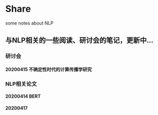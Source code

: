 # Share
some notes about NLP
## 与NLP相关的一些阅读、研讨会的笔记，更新中...  
### 研讨会
#### 20200415 不确定性时代的计算传播学研究   

### NLP相关论文
#### 20200414 BERT
#### 20200417
